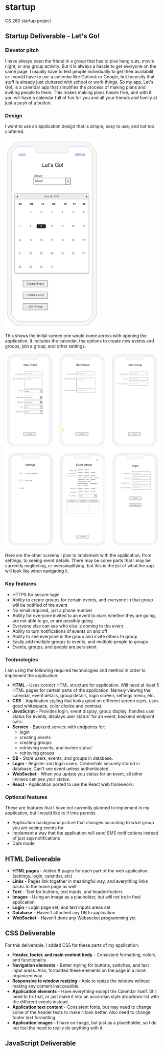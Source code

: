 # startup
CS 260 startup project

## Startup Deliverable - Let's Go!

### Elevator pitch

I have always been the friend in a group that has to plan hang outs, movie night, or any group activity. But it is always a hassle to get everyone on the same page. I usually have to text people individually to get their availabilit, or I would have to use a calendar like Outlook or Google, but honestly that stuff is already just cluttered with school or work things. So my app, Let's Go!, is a calendar app that simplifies the process of making plans and inviting people to them. This makes making plans hassle free, and with it, you will have a calendar full of fun for you and all your friends and family at just a push of a button.

### Design 

I want to use an application design that is simple, easy to use, and not too cluttered.

![home-screen](images/home-screen.png)

This shows the initial screen one would come across with opening the application. It includes the calendar, the options to create new events and groups, join a group, and other settings.

![other-screens](images/other-screens.png)

Here are the other screens I plan to implement with the application, from settings, to seeing event details. There may be some parts that I may be currently neglecting, or oversimplifying, but this is the jist of what the app will look like when navigating it.

### Key features

- HTTPS for secure login
- Ability to create groups for certain events, and everyone in that group will be notified of the event
- No email required, just a phone number
- Ability for everyone invited to an event to mark whether they are going, are not able to go, or are possibly going
- Everyone else can see who else is coming to the event
- Ability to turn notifications of events on and off
- Ability to see everyone in the group and invite others to group
- Easily add multiple groups to events, and multiple people to groups
- Events, groups, and people are persistent

### Technologies

I am using the following required technologies and method in order to implement the application:

- **HTML** - Uses correct HTML structure for application. Will need at least 5 HTML pages for certain parts of the application. Namely viewing the calendar, event details, group details, login screen, settings menu, etc.
- **CSS** - Application styling that looks good on different screen sizes, uses good whitespace, color choice and contrast.
- **JavaScript** - Provides login, event display, group display, handles user status for events, displays user status' for an event, backend endpoint calls.
- **Service** - Backend service with endpoints for:
  - login
  - creating events
  - creating groups
  - retrieving events, and invitee status'
  - retrieving groups
- **DB** - Store users, events, and groups in database.
- **Login** - Register and login users. Credentials securely stored in database. Can't see event unless authenticated.
- **WebSocket** - When you update you status for an event, all other invitees can see your status.
- **React** - Application ported to use the React web framework.

### Optional features

These are features that I have not currently planned to implement in my application, but I would like to if time permits

- Application background picture that changes according to what group you are seeing events for
- Implement a way that the application will send SMS notifications instead of just app notifications
- Dark mode

## HTML Deliverable

- **HTML pages** - Added 8 pages for each part of the web application (settings, login, calendar, etc)
- **Links** - Pages link together in meaningful way, and everything links backs to the home page as well
- **Text** - Text for buttons, text inputs, and header/footers
- **Images** - Using an image as a placholder, but will not be in final application
- **Login** - Login page set, and text inputs areas set
- **Database** - Haven't attached any DB to application
- **WebSocket** - Haven't done any Websocket programming yet

## CSS Deliverable

For this deliverable, I added CSS for these parts of my application:

- **Header, footer, and main content body** - Consistent formatting, colors, and functionality
- **Navigation elements** - Better styling for buttons, switches, and text input areas. Also, formatted these elements on the page in a more organized way.
- **Responsive to window resizing** - Able to resize the window without making any content inaccessible.
- **Application elements** - Have everything except the Calendar itself. Still need to fix that, or just make it into an accordian style dropdown list with the different events instead.
- **Application text content** - Consistent fonts, but may need to change some of the header texts to make it look better. Also need to change footer text formatting
- **Application images** - I have an image, but just as a placeholder, so I do not feel the need to really do anything with it.

## JavaScript Deliverable
